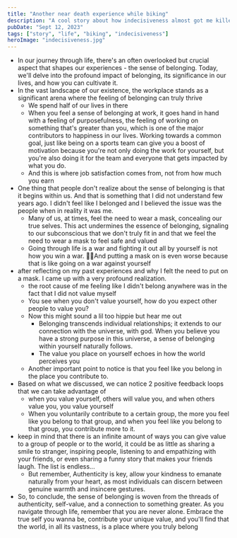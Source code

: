 ```yaml
---
title: "Another near death experience while biking"
description: "A cool story about how indecisiveness almost got me killed"
pubDate: "Sept 12, 2023"
tags: ["story", "life", "biking", "indecisiveness"]
heroImage: "indecisiveness.jpg"
---
```



- In our journey through life, there's an often overlooked but crucial aspect that shapes our experiences - the sense of belonging. Today, we'll delve into the profound impact of belonging, its significance in our lives, and how you can cultivate it.
- In the vast landscape of our existence, the workplace stands as a significant arena where the feeling of belonging can truly thrive
	- We spend half of our lives in there
	- When you feel a sense of belonging at work, it goes hand in hand with a feeling of purposefulness, the feeling of working on something that's greater than you, which is one of the major contributors to happiness in our lives. Working towards a common goal, just like being on a sports team can give you a boost of motivation because you're not only doing the work for yourself, but you're also doing it for the team and everyone that gets impacted by what you do.
	- And this is where job satisfaction comes from, not from how much you earn
- One thing that people don't realize about the sense of belonging is that it begins within us. And that is something that I did not understand few years ago. I didn't feel like I belonged and I  believed the issue was the people when in reality it was me.
	- Many of us, at times, feel the need to wear a mask, concealing our true selves. This act undermines the essence of belonging, signaling to our subconscious that we don't truly fit in and that we feel the need to wear a mask to feel safe and valued
	- Going through life is a war and fighting it out all by yourself is not how you win a war. And putting a mask on is even worse because that is like going on a war against yourself
- after reflecting on my past experiences and why I felt the need to put on a mask. I came up with a very profound realization.
	- the root cause of me feeling like I didn't belong anywhere was in the fact that I did not value myself 
	- You see when you don't value yourself, how do you expect other people to value you?
	- Now this might sound a lil too hippie but hear me out
		- Belonging transcends individual relationships; it extends to our connection with the universe, with god. When you believe you have a strong purpose in this universe, a sense of belonging within yourself naturally follows.
		- The value you place on yourself echoes in how the world perceives you
	- Another important point to notice is that you feel like you belong in the place you contribute to.
- Based on what we discussed, we can notice 2 positive feedback loops that we can take advantage of
	- when you value yourself, others will value you, and when others value you, you value yourself
	- When you voluntarily contribute to a certain group, the more you feel like you belong to that group, and when you feel like you belong to that group, you contribute more to it.
- keep in mind that there is an infinite amount of ways you can give value to a group of people or to the world, it could be as little as sharing a smile to stranger, inspiring people, listening to and empathizing with your friends, or even sharing a funny story that makes your friends laugh. The list is endless...
	- But remember, Authenticity is key, allow your kindness to emanate naturally from your heart, as most individuals can discern between genuine warmth and insincere gestures.
- So, to conclude, the sense of belonging is woven from the threads of authenticity, self-value, and a connection to something greater. As you navigate through life, remember that you are never alone. Embrace the true self you wanna be, contribute your unique value, and you'll find that the world, in all its vastness, is a place where you truly belong